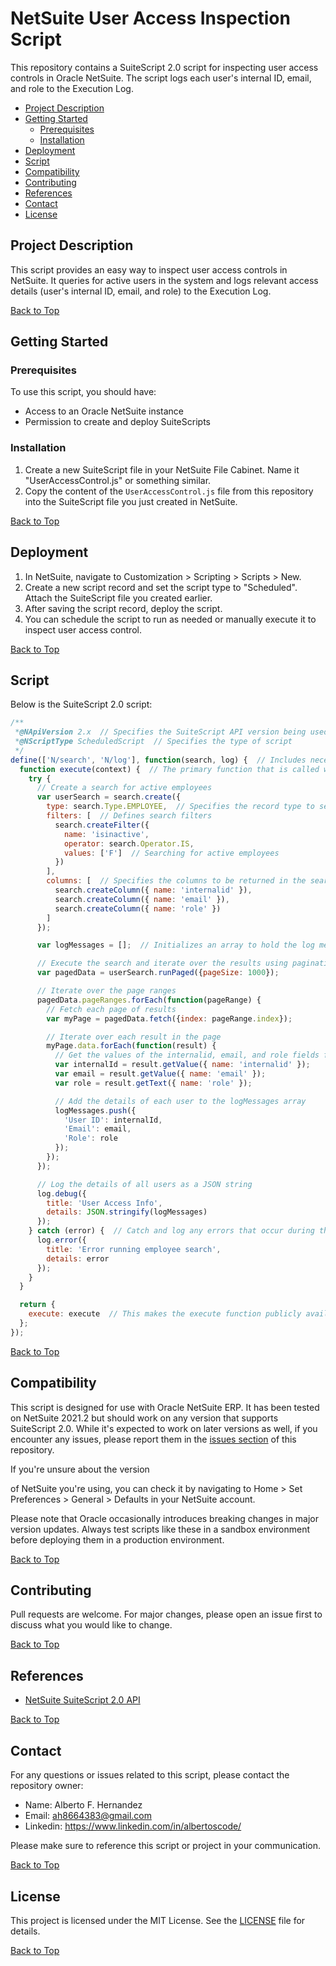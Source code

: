 # NetSuite User Access Inspection Script

This repository contains a SuiteScript 2.0 script for inspecting user access controls in Oracle NetSuite. The script logs each user's internal ID, email, and role to the Execution Log.

- [Project Description](#project-description)
- [Getting Started](#getting-started)
  - [Prerequisites](#prerequisites)
  - [Installation](#installation)
- [Deployment](#deployment)
- [Script](#script)
- [Compatibility](#compatibility)
- [Contributing](#contributing)
- [References](#references)
- [Contact](#contact)
- [License](#license)

## Project Description

This script provides an easy way to inspect user access controls in NetSuite. It queries for active users in the system and logs relevant access details (user's internal ID, email, and role) to the Execution Log.

[Back to Top](#netsuite-user-access-inspection-script)

## Getting Started

### Prerequisites

To use this script, you should have:

- Access to an Oracle NetSuite instance
- Permission to create and deploy SuiteScripts

### Installation

1. Create a new SuiteScript file in your NetSuite File Cabinet. Name it "UserAccessControl.js" or something similar.
2. Copy the content of the `UserAccessControl.js` file from this repository into the SuiteScript file you just created in NetSuite.

[Back to Top](#netsuite-user-access-inspection-script)

## Deployment

1. In NetSuite, navigate to Customization > Scripting > Scripts > New.
2. Create a new script record and set the script type to "Scheduled". Attach the SuiteScript file you created earlier.
3. After saving the script record, deploy the script.
4. You can schedule the script to run as needed or manually execute it to inspect user access control.

[Back to Top](#netsuite-user-access-inspection-script)

## Script

Below is the SuiteScript 2.0 script:

```javascript
/**
 *@NApiVersion 2.x  // Specifies the SuiteScript API version being used
 *@NScriptType ScheduledScript  // Specifies the type of script
 */
define(['N/search', 'N/log'], function(search, log) {  // Includes necessary SuiteScript modules
  function execute(context) {  // The primary function that is called when the script is executed
    try {
      // Create a search for active employees
      var userSearch = search.create({
        type: search.Type.EMPLOYEE,  // Specifies the record type to search
        filters: [  // Defines search filters
          search.createFilter({
            name: 'isinactive',
            operator: search.Operator.IS,
            values: ['F']  // Searching for active employees
          })
        ],
        columns: [  // Specifies the columns to be returned in the search results
          search.createColumn({ name: 'internalid' }),
          search.createColumn({ name: 'email' }),
          search.createColumn({ name: 'role' })
        ]
      });

      var logMessages = [];  // Initializes an array to hold the log messages

      // Execute the search and iterate over the results using pagination
      var pagedData = userSearch.runPaged({pageSize: 1000});

      // Iterate over the page ranges
      pagedData.pageRanges.forEach(function(pageRange) {
        // Fetch each page of results
        var myPage = pagedData.fetch({index: pageRange.index});

        // Iterate over each result in the page
        myPage.data.forEach(function(result) {
          // Get the values of the internalid, email, and role fields for each result
          var internalId = result.getValue({ name: 'internalid' });
          var email = result.getValue({ name: 'email' });
          var role = result.getText({ name: 'role' });

          // Add the details of each user to the logMessages array
          logMessages.push({
            'User ID': internalId,
            'Email': email,
            'Role': role
          });
        });
      });

      // Log the details of all users as a JSON string
      log.debug({
        title: 'User Access Info',
        details: JSON.stringify(logMessages)
      });
    } catch (error) {  // Catch and log any errors that occur during the execution of the script
      log.error({
        title: 'Error running employee search',
        details: error
      });
    }
  }

  return {
    execute: execute  // This makes the execute function publicly available so it can be run by NetSuite
  };
});
```

[Back to Top](#netsuite-user-access-inspection-script)

## Compatibility

This script is designed for use with Oracle NetSuite ERP. It has been tested on NetSuite 2021.2 but should work on any version that supports SuiteScript 2.0. While it's expected to work on later versions as well, if you encounter any issues, please report them in the [issues section](#contributing) of this repository.

If you're unsure about the version

 of NetSuite you're using, you can check it by navigating to Home > Set Preferences > General > Defaults in your NetSuite account.

Please note that Oracle occasionally introduces breaking changes in major version updates. Always test scripts like these in a sandbox environment before deploying them in a production environment.

[Back to Top](#netsuite-user-access-inspection-script)

## Contributing

Pull requests are welcome. For major changes, please open an issue first to discuss what you would like to change.

[Back to Top](#netsuite-user-access-inspection-script)

## References

- [NetSuite SuiteScript 2.0 API](https://www.netsuite.com/portal/developers/resources/apis/suitescript2.shtml)

[Back to Top](#netsuite-user-access-inspection-script)

## Contact

For any questions or issues related to this script, please contact the repository owner:

- Name: Alberto F. Hernandez
- Email: ah8664383@gmail.com
- Linkedin: https://www.linkedin.com/in/albertoscode/

Please make sure to reference this script or project in your communication.

[Back to Top](#netsuite-user-access-inspection-script)

## License

This project is licensed under the MIT License. See the [LICENSE](License.txt) file for details.

[Back to Top](#netsuite-user-access-inspection-script)
